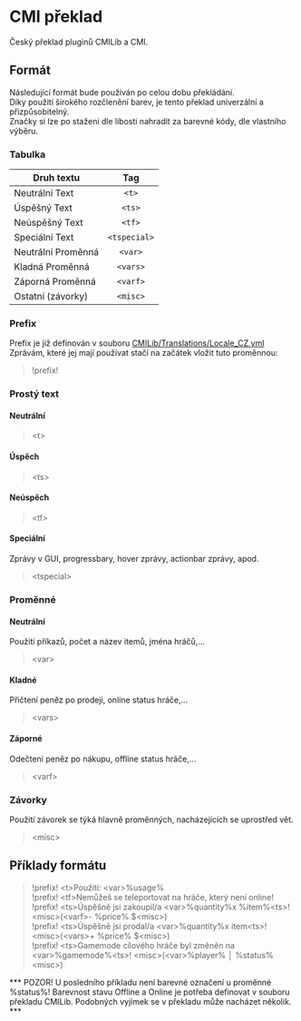 # CMI překlad
Český překlad pluginů CMILib a CMI.

## Formát
Následující formát bude používán po celou dobu překládání.<br/>
Díky použití širokého rozčlenění barev, je tento překlad univerzální a přizpůsobitelný.<br/>
Značky si lze po stažení dle libosti nahradit za barevné kódy, dle vlastního výběru.

### Tabulka
| Druh textu | Tag |
| --- | :---: |
| Neutrální Text | `<t>` |
| Úspěšný Text | `<ts>` |
| Neúspěšný Text | `<tf>` |
| Speciální Text | `<tspecial>` |
| Neutrální Proměnná | `<var>` |
| Kladná Proměnná | `<vars>` |
| Záporná Proměnná | `<varf>` |
| Ostatní (závorky) | `<misc>` |   

### Prefix
Prefix je již definován v souboru [CMILib/Translations/Locale_CZ.yml](CMILib/Translations/Locale_CZ.yml)<br/>
Zprávám, které jej mají používat stačí na začátek vložit tuto proměnnou:
> !prefix!

### Prostý text

#### Neutrální
> \<t>

#### Úspěch
> \<ts>

#### Neúspěch
> \<tf>

#### Speciální
Zprávy v GUI, progressbary, hover zprávy, actionbar zprávy, apod.
> \<tspecial>

### Proměnné

#### Neutrální
Použití příkazů, počet a název itemů, jména hráčů,...
> \<var>

#### Kladné
Přičtení peněz po prodeji, online status hráče,...
> \<vars>

#### Záporné
Odečtení peněz po nákupu, offline status hráče,...
> \<varf>

### Závorky
Použití závorek se týká hlavně proměnných, nacházejících se uprostřed vět.
> \<misc>

## Příklady formátu
> !prefix! \<t>Použití: \<var>%usage%<br/>
> !prefix! \<tf>Nemůžeš se teleportovat na hráče, který není online!<br/>
> !prefix! \<ts>Úspěšně jsi zakoupil/a \<var>%quantity%x %item%\<ts>! \<misc>(\<varf>- %price% $\<misc>)<br/>
> !prefix! \<ts>Úspěšně jsi prodal/a \<var>%quantity%x item\<ts>! \<misc>(\<vars>+ %price% $\<misc>)<br/>
> !prefix! \<ts>Gamemode cílového hráče byl změněn na \<var>%gamemode%\<ts>! \<misc>(\<var>%player% │ %status%\<misc>)<br/>

*** POZOR! U posledního příkladu není barevné označení u proměnné %status%! Barevnost stavu Offline a Online je potřeba definovat v souboru překladu CMILib. Podobných vyjímek se v překladu může nacházet několik. ***
